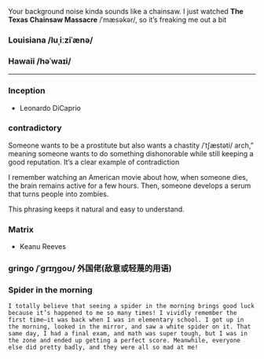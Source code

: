Your background noise kinda sounds like a chainsaw. I just watched **The Texas Chainsaw Massacre** /ˈmæsəkər/, so it’s freaking me out a bit


### Louisiana /luˌiːziˈænə/

### Hawaii /həˈwaɪi/

<hr>

### Inception
- Leonardo DiCaprio


### contradictory

Someone wants to be a prostitute but also wants a chastity /ˈtʃæstəti/ arch,” meaning someone wants to do something dishonorable while still keeping a good reputation. It’s a clear example of contradiction

I remember watching an American movie about how, when someone dies, the brain remains active for a few hours. Then, someone develops a serum that turns people into zombies.

This phrasing keeps it natural and easy to understand.

### Matrix
- Keanu Reeves

### gringo /ˈɡrɪŋɡoʊ/ 外国佬(敌意或轻蔑的用语)


### Spider in the morning
```
I totally believe that seeing a spider in the morning brings good luck because it’s happened to me so many times! I vividly remember the first time—it was back when I was in elementary school. I got up in the morning, looked in the mirror, and saw a white spider on it. That same day, I had a final exam, and math was super tough, but I was in the zone and ended up getting a perfect score. Meanwhile, everyone else did pretty badly, and they were all so mad at me!
```
